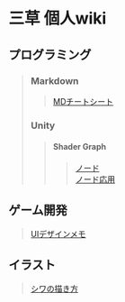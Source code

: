 # 三草 個人wiki

## プログラミング
> ### Markdown
>> [MDチートシート](/Markdown/CheatSheet.md) 
>
> ### Unity
>> #### Shader Graph
>>> [ノード](/Unity/ShaderGraph/Node.md)  
>>> [ノード応用](/Unity/ShaderGraph/AppliedNode.md)  

## ゲーム開発
> [UIデザインメモ](/GameDevelopment/UIDesign.md) 

## イラスト
> [シワの描き方](/Picture/Wrinkle.md)  
